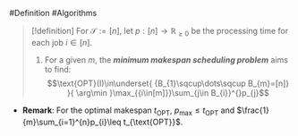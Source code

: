 #Definition #Algorithms 
> [!definition]
> For $\mathcal{S}:=[n]$, let $p:[n]\to \mathbb{R}_{\geq 0}$   be the processing time for each job $i\in[n]$. 
> 1. For a given $m$, the ***minimum makespan scheduling problem*** aims to find: $$\text{OPT}(I)\in\underset{ {B_{1}\sqcup\dots\sqcup B_{m}=[n]} }{ \arg\min }\max_{{i\in[m]}}\sum_{j\in B_{i}}^{}p_{j}$$
- **Remark**: For the optimal makespan $t_{\text{OPT}}$, $p_{\max}\leq t_{\text{OPT}}$ and $\frac{1}{m}\sum_{i=1}^{n}p_{i}\leq t_{\text{OPT}}$.